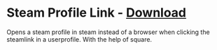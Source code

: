 # Steam Profile Link - [Download](https://betterdiscord.net/ghdl?url=https://raw.githubusercontent.com/mwittrien/BetterDiscordAddons/master/Plugins/SteamProfileLink/SteamProfileLink.plugin.js)

Opens a steam profile in steam instead of a browser when clicking the steamlink in a userprofile. With the help of square.

